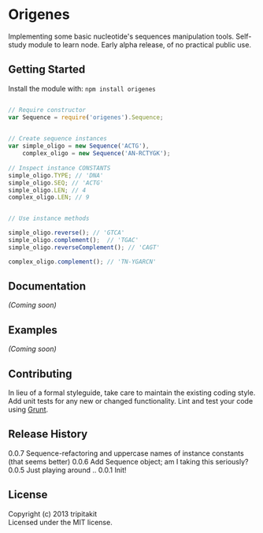Origenes
===
Implementing some basic nucleotide's sequences manipulation tools.
Self-study module to learn node. Early alpha release, of no practical public use.




## Getting Started
Install the module with: `npm install origenes`

```javascript

// Require constructor
var Sequence = require('origenes').Sequence;

	
// Create sequence instances
var simple_oligo = new Sequence('ACTG'),
	complex_oligo = new Sequence('AN-RCTYGK');
	
// Inspect instance CONSTANTS	
simple_oligo.TYPE; // 'DNA'
simple_oligo.SEQ; // 'ACTG'
simple_oligo.LEN; // 4
complex_oligo.LEN; // 9


// Use instance methods

simple_oligo.reverse(); // 'GTCA'
simple_oligo.complement();  // 'TGAC'
simple_oligo.reverseComplement(); // 'CAGT'

complex_oligo.complement(); // 'TN-YGARCN'

```

## Documentation
_(Coming soon)_

## Examples
_(Coming soon)_

## Contributing
In lieu of a formal styleguide, take care to maintain the existing coding style. Add unit tests for any new or changed functionality. Lint and test your code using [Grunt](http://gruntjs.com/).

## Release History
0.0.7 Sequence-refactoring and uppercase names of instance constants (that seems better)
0.0.6 Add Sequence object; am I taking this seriously?
0.0.5 Just playing around
..
0.0.1 Init!

## License
Copyright (c) 2013 tripitakit  
Licensed under the MIT license.


